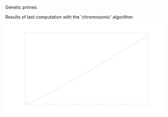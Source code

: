 Genetic primes

Results of last computation with the 'chromosomic' algorithm:

![alt text](https://raw.githubusercontent.com/mcrampon/genetic_primes/master/chromosomic/absolute.png "Results for chromosomic computation")
